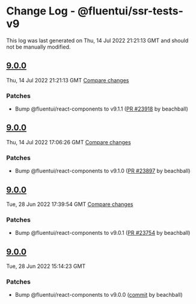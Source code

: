 # Change Log - @fluentui/ssr-tests-v9

This log was last generated on Thu, 14 Jul 2022 21:21:13 GMT and should not be manually modified.

<!-- Start content -->

## [9.0.0](https://github.com/microsoft/fluentui/tree/@fluentui/ssr-tests-v9_v9.0.0)

Thu, 14 Jul 2022 21:21:13 GMT 
[Compare changes](https://github.com/microsoft/fluentui/compare/@fluentui/ssr-tests-v9_v9.0.0..@fluentui/ssr-tests-v9_v9.0.0)

### Patches

- Bump @fluentui/react-components to v9.1.1 ([PR #23918](https://github.com/microsoft/fluentui/pull/23918) by beachball)

## [9.0.0](https://github.com/microsoft/fluentui/tree/@fluentui/ssr-tests-v9_v9.0.0)

Thu, 14 Jul 2022 17:06:26 GMT 
[Compare changes](https://github.com/microsoft/fluentui/compare/@fluentui/ssr-tests-v9_v9.0.0..@fluentui/ssr-tests-v9_v9.0.0)

### Patches

- Bump @fluentui/react-components to v9.1.0 ([PR #23897](https://github.com/microsoft/fluentui/pull/23897) by beachball)

## [9.0.0](https://github.com/microsoft/fluentui/tree/@fluentui/ssr-tests-v9_v9.0.0)

Tue, 28 Jun 2022 17:39:54 GMT 
[Compare changes](https://github.com/microsoft/fluentui/compare/@fluentui/ssr-tests-v9_v9.0.0..@fluentui/ssr-tests-v9_v9.0.0)

### Patches

- Bump @fluentui/react-components to v9.0.1 ([PR #23754](https://github.com/microsoft/fluentui/pull/23754) by beachball)

## [9.0.0](https://github.com/microsoft/fluentui/tree/@fluentui/ssr-tests-v9_v9.0.0)

Tue, 28 Jun 2022 15:14:23 GMT

### Patches

- Bump @fluentui/react-components to v9.0.0 ([commit](https://github.com/microsoft/fluentui/commit/ba6c5d651559b91c815429c9a9357c4d5a390f3e) by beachball)
